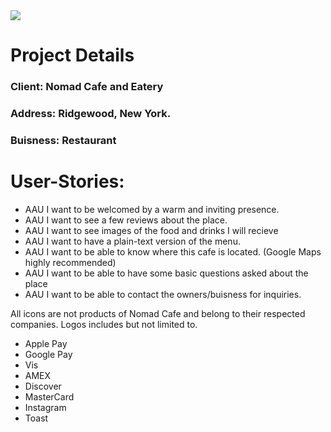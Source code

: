 <img src="/icons-logos/Nomad-logo-name-transparent-White.png"/>

# Project Details

### Client: Nomad Cafe and Eatery

### Address: Ridgewood, New York.

### Buisness: Restaurant

# User-Stories:

- AAU I want to be welcomed by a warm and inviting presence.
- AAU I want to see a few reviews about the place.
- AAU I want to see images of the food and drinks I will recieve
- AAU I want to have a plain-text version of the menu.
- AAU I want to be able to know where this cafe is located. (Google Maps highly recommended)
- AAU I want to be able to have some basic questions asked about the place
- AAU I want to be able to contact the owners/buisness for inquiries.

All icons are not products of Nomad Cafe and belong to their respected companies. Logos includes but not limited to.

- Apple Pay
- Google Pay
- Vis
- AMEX
- Discover
- MasterCard
- Instagram
- Toast
